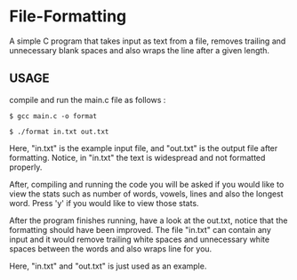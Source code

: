 # File-Formatting
A simple C program that takes input as text from a file, removes trailing and unnecessary blank spaces and also wraps the line after a given length.

## USAGE
compile and run the main.c file as follows :

`$ gcc main.c -o format`

`$ ./format in.txt out.txt`

Here, "in.txt" is the example input file, and "out.txt" is the output file after formatting. Notice, in "in.txt" the text is widespread and not formatted properly.

After, compiling and running the code you will be asked if you would like to view the stats such as number of words, vowels, lines and also the longest word.
Press 'y' if you would like to view those stats.

After the program finishes running, have a look at the out.txt, notice that the formatting should have been improved. The file "in.txt" can contain any input and it would remove trailing white spaces and unnecessary white spaces between the words and also wraps line for you.

Here, "in.txt" and "out.txt" is just used as an example.
